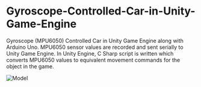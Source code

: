 # Gyroscope-Controlled-Car-in-Unity-Game-Engine
Gyroscope (MPU6050) Controlled Car in Unity Game Engine along with Arduino Uno.
MPU6050 sensor values are recorded and sent serially to Unity Game Engine. In Unity Engine, C Sharp script is written which converts MPU6050 values to equivalent movement commands for the object in the game.

![Model](https://github.com/pratz222/Gyroscope-Controlled-Car-in-Unity-Game-Engine/assets/53640877/378cd40d-a910-483c-8273-bb567de5cdc3)
